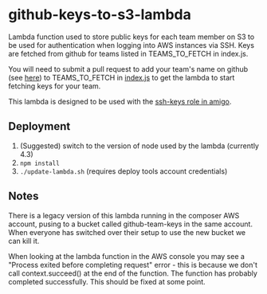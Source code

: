 github-keys-to-s3-lambda
========================
Lambda function used to store public keys for each team member on S3 to be
used for authentication when logging into AWS instances via SSH. Keys are
fetched from github for teams listed in TEAMS_TO_FETCH in index.js.

You will need to submit a pull request to add your team's name on github (see 
[here](https://github.com/orgs/guardian/teams)) to TEAMS_TO_FETCH in
[index.js](https://github.com/guardian/github-keys-to-s3-lambda/blob/master/index.js)
to get the lambda to start fetching keys for your team.

This lambda is designed to be used with the [ssh-keys role in amigo](https://amigo.gutools.co.uk/roles#s3-ssh-keys).

Deployment
-----

1. (Suggested) switch to the version of node used by the lambda (currently 4.3)
2. `npm install`
3. `./update-lambda.sh` (requires deploy tools account credentials)

Notes
-----
There is a legacy version of this lambda running in the composer AWS account, pusing to a bucket called github-team-keys in the same account. When everyone has switched over their setup to use the new bucket we can kill it. 

When looking at the lambda function in the AWS console you may see a
"Process exited before completing request" error - this is because we don't call
context.succeed() at the end of the function. The function has probably completed
successfully. This should be fixed at some point.

